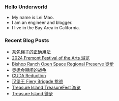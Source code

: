 ### Hello Underworld

- My name is Lei Mao.
- I am an engineer and blogger.
- I live in the Bay Area in California.


### Recent Blog Posts

<!-- BLOG-POST-LIST:START -->
- [茶包绳子的正确用法](https://leimao.github.io/essay/%E8%8C%B6%E5%8C%85%E7%BB%B3%E5%AD%90%E7%9A%84%E6%AD%A3%E7%A1%AE%E7%94%A8%E6%B3%95/)
- [2024 Fremont Festival of the Arts 游览](https://leimao.github.io/life/2024-Fremont-Festival-Arts/)
- [Bishop Ranch Open Space Regional Preserve 徒步](https://leimao.github.io/life/Bishop-Ranch-Open-Space-Regional-Preserve/)
- [奥运会期间的战争](https://leimao.github.io/essay/%E5%A5%A5%E8%BF%90%E4%BC%9A%E6%9C%9F%E9%97%B4%E7%9A%84%E6%88%98%E4%BA%89/)
- [CUDA Reduction](https://leimao.github.io/blog/CUDA-Reduction/)
- [汉堡王 Fiery Brigade 挑战](https://leimao.github.io/essay/2024-Burger-King-Fiery-Brigade-Challenge/)
- [Treasure Island TreasureFest 游览](https://leimao.github.io/life/San-Francisco-Treasure-Island-2024-July-TreasureFest/)
- [Treasure Island 徒步](https://leimao.github.io/life/San-Francisco-Treasure-Island/)
<!-- BLOG-POST-LIST:END -->
